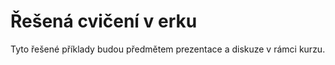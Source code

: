 # Řešená cvičení v erku

Tyto řešené příklady budou předmětem prezentace a diskuze v rámci kurzu.


